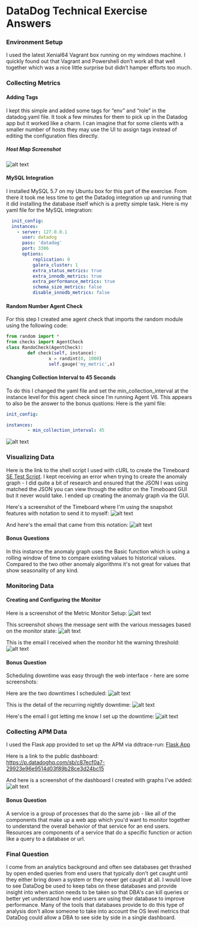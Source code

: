 # DataDog Technical Exercise Answers

### Environment Setup 
I used the latest Xenial64 Vagrant box running on my windows machine.  I quickly found out that Vagrant and Powershell don’t work all that well together which was a nice little surprise but didn’t hamper efforts too much. 

### Collecting Metrics
#### Adding Tags
I kept this simple and added some tags for “env” and “role” in the datadog.yaml file.  It took a few minutes for them to pick up in the Datadog app but it worked like a charm.  I can imagine that for some clients with a smaller number of hosts they may use the UI to assign tags instead of editing the configuration files directly. 

##### Host Map Screenshot
![alt text](https://github.com/cbtx/hiring-engineers/blob/master/tagscreencaps.png "Host Map")

#### MySQL Integration
I installed MySQL 5.7 on my Ubuntu box for this part of the exercise.  From there it took me less time to get the Datadog integration up and running that it did installing the database itself which is a pretty simple task.  Here is my yaml file for the MySQL integration:
```yaml
  init_config:
  instances:
    - server: 127.0.0.1
      user: datadog
      pass: 'datadog' 
      port: 3306
      options:
          replication: 0
          galera_cluster: 1
          extra_status_metrics: true
          extra_innodb_metrics: true
          extra_performance_metrics: true
          schema_size_metrics: false
          disable_innodb_metrics: false
```

#### Random Number Agent Check
For this step I created ame agent check that imports the random module using the following code: 
```python
from random import *
from checks import AgentCheck
class RandoCheck(AgentCheck):
        def check(self, instance):
                x = randint(0, 1000)
                self.gauge('my_metric',x)
```
#### Changing Collection Interval to 45 Seconds
To do this I changed the yaml file and set the min_collection_interval at the instance level for this agent check since I’m running Agent V6. This appears to also be the answer to the bonus qustions: Here is the yaml file:
```yaml
init_config:

instances:
        - min_collection_interval: 45
```
![alt text](https://github.com/cbtx/hiring-engineers/blob/master/randomnumbercheck.png "Rando Check")


### Visualizing Data
Here is the link to the shell script I used with cURL to create the Timeboard [SE Test Script](https://github.com/cbtx/hiring-engineers/blob/master/setest.sh).  I kept receiving an error when trying to create the anomaly graph - I did quite a bit of research and ensured that the JSON I was using matched the JSON you can view through the editor on the Timeboard GUI but it never would take.  I ended up creating the anomaly graph via the GUI.  

Here's a screenshot of the Timeboard where I'm using the snapshot features with notation to send it to myself:
![alt text](https://github.com/cbtx/hiring-engineers/blob/master/timeboard2.png "Timeboard")

And here's the email that came from this notation:
![alt text](https://github.com/cbtx/hiring-engineers/blob/master/timeemail2.png "Timeboard Email")

#### Bonus Questions
In this instance the anomaly graph uses the Basic function which is using a rolling window of time to compare existing values to historical values.  Compared to the two other anomaly algorithms it's not great for values that show seasonality of any kind. 

### Monitoring Data
#### Creating and Configuring the Monitor
Here is a screenshot of the Metric Monitor Setup:
![alt text](https://github.com/cbtx/hiring-engineers/blob/master/alert1.png "Monitor Setup")

This screenshot shows the message sent with the various messages based on the monitor state:
![alt text](https://github.com/cbtx/hiring-engineers/blob/master/alert2.png "Monitor Setup")

This is the email I received when the monitor hit the warning threshold:
![alt text](https://github.com/cbtx/hiring-engineers/blob/master/alertemail.png "Monitor Email")


#### Bonus Question
Scheduling downtime was easy through the web interface - here are some screenshots:

Here are the two downtimes I scheduled:
![alt text](https://github.com/cbtx/hiring-engineers/blob/master/downtimesnap.png "Downtimes")

This is the detail of the recurring nightly downtime:
![alt text](https://github.com/cbtx/hiring-engineers/blob/master/downtimenight.png "Detail")

Here's the email I got letting me know I set up the downtime:
![alt text](https://github.com/cbtx/hiring-engineers/blob/master/downtimeemail.png "Downtime Email")

### Collecting APM Data
I used the Flask app provided to set up the APM via ddtrace-run: [Flask App](https://github.com/cbtx/hiring-engineers/blob/master/apmtest.py)

Here is a link to the public dashboard: https://p.datadoghq.com/sb/c87ecf0a7-29923e96e9514d03f89b28ce3d24bc15

And here is a screenshot of the dashboard I created with graphs I've added:
![alt text](https://github.com/cbtx/hiring-engineers/blob/master/apmscreenboard.png "APM Screenboard")

#### Bonus Question
A service is a group of processes that do the same job - like all of the components that make up a web app which you'd want to monitor together to understand the overall behavior of that service for an end users.  Resources are components of a service that do a specific function or action like a query to a database or url. 

### Final Question
I come from an analytics background and often see databases get thrashed by open ended queries from end users that typically don't get caught until they either bring down a system or they never get caught at all.  I would love to see DataDog be used to keep tabs on these databases and provide insight into when action needs to be taken so that DBA's can kill queries or better yet understand how end users are using their database to improve performance.  Many of the tools that databases provide to do this type of analysis don't allow someone to take into account the OS level metrics that DataDog could allow a DBA to see side by side in a single dashboard. 
